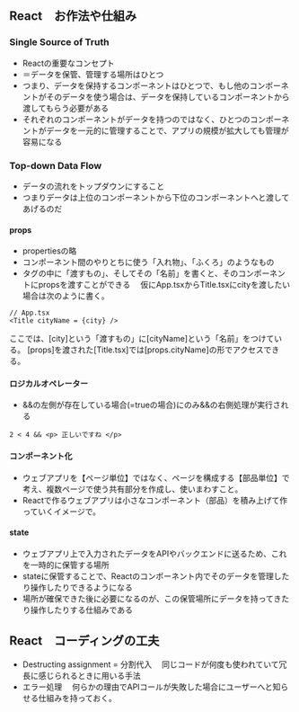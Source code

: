 ## React　お作法や仕組み
### Single Source of Truth
- Reactの重要なコンセプト
- ＝データを保管、管理する場所はひとつ
- つまり、データを保持するコンポーネントはひとつで、もし他のコンポーネントがそのデータを使う場合は、データを保持しているコンポーネントから渡してもらう必要がある
- それぞれのコンポーネントがデータを持つのではなく、ひとつのコンポーネントがデータを一元的に管理することで、アプリの規模が拡大しても管理が容易になる

### Top-down Data Flow
- データの流れをトップダウンにすること
- つまりデータは上位のコンポーネントから下位のコンポーネントへと渡してあげるのだ

#### props
- propertiesの略
- コンポーネント間のやりとちに使う「入れ物」、「ふくろ」のようなもの
- タグの中に「渡すもの」、そしてその「名前」を書くと、そのコンポーネントにpropsを渡すことができる
　仮にApp.tsxからTitle.tsxにcityを渡したい場合は次のように書く。
```React
// App.tsx
<Title cityName = {city} />
```
ここでは、[city]という「渡すもの」に[cityName]という「名前」をつけている。
[props]を渡された[Title.tsx]では[props.cityName]の形でアクセスできる。

#### ロジカルオペレーター
- &&の左側が存在している場合(=trueの場合)にのみ&&の右側処理が実行される

```React
2 < 4 && <p> 正しいですね </p>
```
#### コンポーネント化
- ウェブアプリを【ページ単位】ではなく、ページを構成する【部品単位】で考え、複数ページで使う共有部分を作成し、使いまわすこと。
- Reactで作るウェブアプリは小さなコンポーネント（部品）を積み上げて作っていくイメージで。

#### state
- ウェブアプリ上で入力されたデータをAPIやバックエンドに送るため、これを一時的に保管する場所
- stateに保管することで、Reactのコンポーネント内でそのデータを管理したり操作したりできるようになる
- 場所が確保できた後に必要になるのが、この保管場所にデータを持ってきたり操作したりする仕組みである

## React　コーディングの工夫
- Destructing assignment = 分割代入
　同じコードが何度も使われていて冗長に感じられるときに用いる手法
- エラー処理
　何らかの理由でAPIコールが失敗した場合にユーザーへと知らせる仕組みを持っておく。
